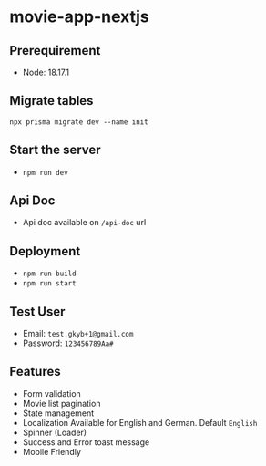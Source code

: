 # movie-app-nextjs

## Prerequirement
- Node: 18.17.1

## Migrate tables
`npx prisma migrate dev --name init`

## Start the server
- `npm run dev`

## Api Doc
- Api doc available on `/api-doc` url

## Deployment
- `npm run build`
- `npm run start`

## Test User
- Email: `test.gkyb+1@gmail.com`
- Password: `123456789Aa#`


## Features
- Form validation
- Movie list pagination
- State management
- Localization Available for English and German. Default `English`
- Spinner (Loader)
- Success and Error toast message
- Mobile Friendly
